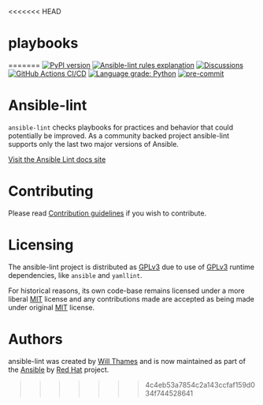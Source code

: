 <<<<<<< HEAD
# playbooks
=======
[![PyPI version](https://img.shields.io/pypi/v/ansible-lint.svg)](https://pypi.org/project/ansible-lint)
[![Ansible-lint rules explanation](https://img.shields.io/badge/Ansible--lint-rules%20table-blue.svg)](https://ansible-lint.readthedocs.io/en/latest/default_rules)
[![Discussions](https://img.shields.io/badge/Discussions-gray.svg)](https://github.com/ansible/ansible-lint/discussions)
[![GitHub Actions CI/CD](https://github.com/ansible-community/ansible-lint/workflows/gh/badge.svg)](https://github.com/ansible/ansible-lint/actions?query=workflow%3Agh+branch%3Amain+event%3Apush)
[![Language grade: Python](https://img.shields.io/lgtm/grade/python/g/ansible-community/ansible-lint.svg?logo=lgtm&logoWidth=18)](https://lgtm.com/projects/g/ansible-community/ansible-lint/context:python)
[![pre-commit](https://img.shields.io/badge/pre--commit-enabled-brightgreen?logo=pre-commit&logoColor=white)](https://github.com/pre-commit/pre-commit)

# Ansible-lint

`ansible-lint` checks playbooks for practices and behavior that could
potentially be improved. As a community backed project ansible-lint supports
only the last two major versions of Ansible.

[Visit the Ansible Lint docs site](https://ansible-lint.readthedocs.io/en/latest/)

# Contributing

Please read [Contribution guidelines] if you wish to contribute.

# Licensing

The ansible-lint project is distributed as [GPLv3] due to use of [GPLv3] runtime
dependencies, like `ansible` and `yamllint`.

For historical reasons, its own code-base remains licensed under a more
liberal [MIT] license and any contributions made are accepted as being made
under original [MIT] license.

# Authors

ansible-lint was created by [Will Thames] and is now maintained as part of the
[Ansible] by [Red Hat] project.

[ansible]: https://ansible.com
[contribution guidelines]: https://ansible-lint.readthedocs.io/en/latest/contributing
[gplv3]: https://github.com/ansible-community/ansible-lint/blob/main/COPYING
[mit]: https://github.com/ansible-community/ansible-lint/blob/main/docs/licenses/LICENSE.mit.txt
[red hat]: https://redhat.com
[will thames]: https://github.com/willthames
>>>>>>> 4c4eb53a7854c2a143ccfaf159d034f744528641
